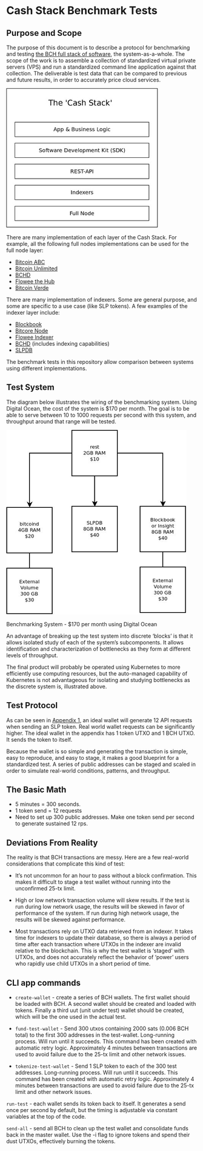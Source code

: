 # Cash Stack Benchmark Tests


## Purpose and Scope
The purpose of this document is to describe a protocol for benchmarking and testing [the BCH full stack of software](https://troutsblog.com/research/bitcoin-cash/how-to-bch-full-stack-developer), the system-as-a-whole. The scope of the work is to assemble a collection of standardized virtual private servers (VPS) and run a standardized command line application against that collection. The deliverable is test data that can be compared to previous and future results, in order to accurately price cloud services.

![The 'Cash Stack' Software Stack](./cash-stack.jpeg)

There are many implementation of each layer of the Cash Stack. For example, all the following full nodes implementations can be used for the full node layer:

- [Bitcoin ABC](https://www.bitcoinabc.org/)
- [Bitcoin Unlimited](https://www.bitcoinunlimited.info/download)
- [BCHD](https://bchd.cash/)
- [Flowee the Hub](https://flowee.org/)
- [Bitcoin Verde](https://github.com/SoftwareVerde/bitcoin-verde)

There are many implementation of indexers. Some are general purpose, and some are specific to a use case (like SLP tokens). A few examples of the indexer layer include:

- [Blockbook](https://troutsblog.com/research/bitcoin-cash/blockbook)
- [Bitcore Node](https://troutsblog.com/research/bitcoin-cash/bitcore-node-insight-api)
- [Flowee Indexer](https://flowee.org/)
- [BCHD](https://bchd.cash/) (includes indexing capabilities)
- [SLPDB](https://github.com/simpleledger/SLPDB)

The benchmark tests in this repository allow comparison between systems using different implementations.

## Test System
The diagram below illustrates the wiring of the benchmarking system. Using Digital Ocean, the cost of the system is $170 per month. The goal is to be able to serve between 10 to 1000 requests per second with this system, and throughput around that range will be tested.

![Benchmarking System - $170 per month using Digital Ocean](./benchmark-system.jpeg)

Benchmarking System - $170 per month using Digital Ocean

An advantage of breaking up the test system into discrete ‘blocks’ is that it allows isolated study of each of the system’s subcomponents. It allows identification and characterization of bottlenecks as they form at different levels of throughput.

The final product will probably be operated using Kubernetes to more efficiently use computing resources, but the auto-managed capability of Kubernetes is not advantageous for isolating and studying bottlenecks as the discrete system is, illustrated above.

## Test Protocol
As can be seen in [Appendix 1](./apdx1-example-slp-token-transaction.md), an ideal wallet will generate 12 API requests when sending an SLP token. Real world wallet requests can be significantly higher. The ideal wallet in the appendix has 1 token UTXO and 1 BCH UTXO. It sends the token to itself.

Because the wallet is so simple and generating the transaction is simple, easy to reproduce, and easy to stage, it makes a good blueprint for a standardized test. A series of public addresses can be staged and scaled in order to simulate real-world conditions, patterns, and throughput.


## The Basic Math
- 5 minutes = 300 seconds.
- 1 token send = 12 requests
- Need to set up 300 public addresses. Make one token send per second to generate sustained 12 rps.

## Deviations From Reality
The reality is that BCH transactions are messy. Here are a few real-world considerations that complicate this kind of test:

- It’s not uncommon for an hour to pass without a block confirmation. This makes it difficult to stage a test wallet without running into the unconfirmed 25-tx limit.

- High or low network transaction volume will skew results. If the test is run during low network usage, the results will be skewed in favor of performance of the system. If run during high network usage, the results will be skewed against performance.

- Most transactions rely on UTXO data retrieved from an indexer. It takes time for indexers to update their database, so there is always a period of time after each transaction where UTXOs in the indexer are invalid relative to the blockchain. This is why the test wallet is ‘staged’ with UTXOs, and does not accurately reflect the behavior of ‘power’ users who rapidly use child UTXOs in a short period of time.



## CLI app commands
- `create-wallet` - create a series of BCH wallets. The first wallet should be loaded with BCH. A second wallet should be created and loaded with tokens. Finally a third uut (unit under test) wallet should be created, which will be the one used in the actual test.


- `fund-test-wallet` - Send 300 utxos containing 2000 sats (0.006 BCH total) to the first 300 addresses in the test-wallet. Long-running process. Will run until it succeeds.
This command has been created with automatic retry logic. Approximately 4 minutes between transactions are used to avoid failure due to the 25-tx limit and other network issues.


- `tokenize-test-wallet` - Send 1 SLP token to each of the 300 test addresses. Long-running process. Will run until it succeeds.
This command has been created with automatic retry logic. Approximately 4 minutes between transactions are used to avoid failure due to the 25-tx limit and other network issues.


`run-test` - each wallet sends its token back to itself. It generates a send once per second by default, but the timing is adjustable via constant variables at the top of the code.


`send-all` - send all BCH to clean up the test wallet and consolidate funds back in the master wallet. Use the -i flag to ignore tokens and spend their dust UTXOs, effectively burning the tokens.
